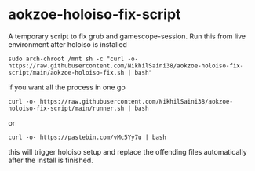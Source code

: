 # aokzoe-holoiso-fix-script
A temporary script to fix grub and gamescope-session. Run this from live environment after holoiso is installed


```
sudo arch-chroot /mnt sh -c "curl -o- https://raw.githubusercontent.com/NikhilSaini38/aokzoe-holoiso-fix-script/main/aokzoe-holoiso-fix.sh | bash"
```


if you want all the process in one go 
```
curl -o- https://raw.githubusercontent.com/NikhilSaini38/aokzoe-holoiso-fix-script/main/runner.sh | bash
```

or 

```
curl -o- https://pastebin.com/vMc5Yy7u | bash
```

this will trigger holoiso setup and replace the offending files automatically after the install is finished.
